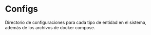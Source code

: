 # Configs

Directorio de configuraciones para cada tipo de entidad en el sistema, además de los archivos de docker compose.
